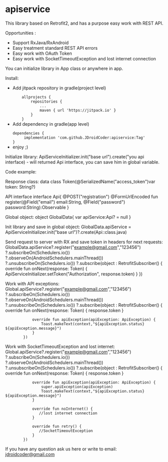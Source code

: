 # apiservice

This library based on Retrofit2, and has a purpose easy work with REST API.

Opportunities :
<ul>
<li>Support RxJava/RxAndroid</li>
<li>Easy treatment standard REST API errors</li>
<li>Easy work with OAuth Token</li>
<li>Easy work with SocketTimeoutException and lost internet connection</li>
</ul>

You can initialize library in App class or anywhere in app.

Install:
<ul>
<li>Add jitpack repository in gradle(project level)</li>
<code>
	allprojects {
		repositories {
			...
			maven { url 'https://jitpack.io' }
		}
	}
</code>

<li>Add dependency in gradle(app level)</li>
<code>
dependencies {
	 implementation 'com.github.JDroidCoder:apiservice:Tag'
}
</code>

<li> enjoy ;)</li>
</ul>
Initialize library:
ApiServiceInitializer.init("base url").create("you api interface) - will returned Api interface, you can save him in global variable.

Code example:

Response class:
data class Token(@SerializedName("access_token")var token: String?)

API interface 
interface Api{
    @POST("registration")
    @FormUrlEncoded
    fun register(@Field("email") email:String,
                 @Field("password") password:String):Observable<Token>
}

Global object:
object GlobalData{
    var apiService:Api? = null
}

Init library and save in global object:
GlobalData.apiService = ApiServiceInitializer.init("base url")?.create(Api::class.java)

Send request to server with RX and save token in headers for next requests:
GlobalData.apiService?.register("example@gmail.com","123456")
            ?.subscribeOn(Schedulers.io())
            ?.observeOn(AndroidSchedulers.mainThread())
            ?.unsubscribeOn(Schedulers.io())
            ?.subscribe(object : RetrofitSubscriber<Token>() {
                override fun onNext(response: Token) {
                     ApiServiceInitializer.setToken("Authorization", response.token)
                }
            })

Work with API exceptions:
Global.apiService?.register("example@gmail.com","123456")
            ?.subscribeOn(Schedulers.io())
            ?.observeOn(AndroidSchedulers.mainThread())
            ?.unsubscribeOn(Schedulers.io())
            ?.subscribe(object : RetrofitSubscriber<Token>() {
                override fun onNext(response: Token) {
                    response.token
                }

                override fun apiException(apiException: ApiException) {
                    Toast.makeText(context,"${apiException.status} ${apiException.message}")
                }
            })

Work with SocketTimeoutException and lost internet:
Global.apiService?.register("example@gmail.com","123456")
            ?.subscribeOn(Schedulers.io())
            ?.observeOn(AndroidSchedulers.mainThread())
            ?.unsubscribeOn(Schedulers.io())
            ?.subscribe(object : RetrofitSubscriber<Token>() {
                override fun onNext(response: Token) {
                    response.token
                }

                override fun apiException(apiException: ApiException) {
                    super.apiException(apiException)
                    Toast.makeText(context,"${apiException.status} ${apiException.message}")
                }

                override fun noInternet() {
                   //lost internet connection
                }

                override fun retry() {
                   //SocketTimeoutException
                }
            })

If you have any question ask us here or write to email: jdroidcoder@gmail.com
